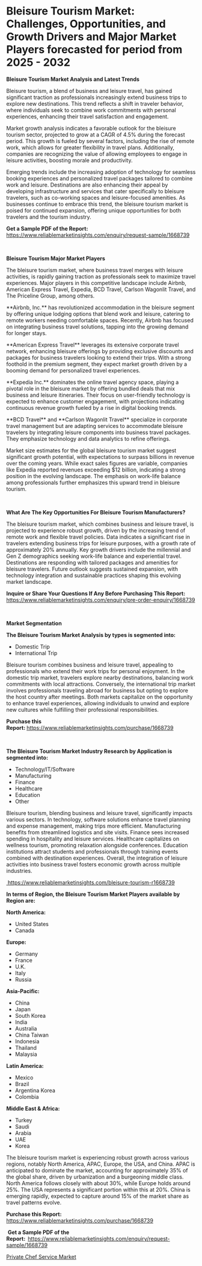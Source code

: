 <p><h1>Bleisure Tourism Market: Challenges, Opportunities, and Growth Drivers and Major Market Players forecasted for period from 2025 - 2032</h1></p><p><strong>Bleisure Tourism Market Analysis and Latest Trends</strong></p>
<p><p>Bleisure tourism, a blend of business and leisure travel, has gained significant traction as professionals increasingly extend business trips to explore new destinations. This trend reflects a shift in traveler behavior, where individuals seek to combine work commitments with personal experiences, enhancing their travel satisfaction and engagement.</p><p>Market growth analysis indicates a favorable outlook for the bleisure tourism sector, projected to grow at a CAGR of 4.5% during the forecast period. This growth is fueled by several factors, including the rise of remote work, which allows for greater flexibility in travel plans. Additionally, companies are recognizing the value of allowing employees to engage in leisure activities, boosting morale and productivity. </p><p>Emerging trends include the increasing adoption of technology for seamless booking experiences and personalized travel packages tailored to combine work and leisure. Destinations are also enhancing their appeal by developing infrastructure and services that cater specifically to bleisure travelers, such as co-working spaces and leisure-focused amenities. As businesses continue to embrace this trend, the bleisure tourism market is poised for continued expansion, offering unique opportunities for both travelers and the tourism industry.</p></p>
<p><strong>Get a Sample PDF of the Report:&nbsp;</strong> <a href="https://www.reliablemarketinsights.com/enquiry/request-sample/1668739?utm_campaign=3320&utm_medium=2&utm_source=Github&utm_content=ia&utm_term=09032025&utm_id=bleisure-tourism">https://www.reliablemarketinsights.com/enquiry/request-sample/1668739</a></p>
<p>&nbsp;</p>
<p><strong>Bleisure Tourism Major Market Players</strong></p>
<p><p>The bleisure tourism market, where business travel merges with leisure activities, is rapidly gaining traction as professionals seek to maximize travel experiences. Major players in this competitive landscape include Airbnb, American Express Travel, Expedia, BCD Travel, Carlson Wagonlit Travel, and The Priceline Group, among others.</p><p>**Airbnb, Inc.** has revolutionized accommodation in the bleisure segment by offering unique lodging options that blend work and leisure, catering to remote workers needing comfortable spaces. Recently, Airbnb has focused on integrating business travel solutions, tapping into the growing demand for longer stays.</p><p>**American Express Travel** leverages its extensive corporate travel network, enhancing bleisure offerings by providing exclusive discounts and packages for business travelers looking to extend their trips. With a strong foothold in the premium segment, they expect market growth driven by a booming demand for personalized travel experiences.</p><p>**Expedia Inc.** dominates the online travel agency space, playing a pivotal role in the bleisure market by offering bundled deals that mix business and leisure itineraries. Their focus on user-friendly technology is expected to enhance customer engagement, with projections indicating continuous revenue growth fueled by a rise in digital booking trends.</p><p>**BCD Travel** and **Carlson Wagonlit Travel** specialize in corporate travel management but are adapting services to accommodate bleisure travelers by integrating leisure components into business travel packages. They emphasize technology and data analytics to refine offerings.</p><p>Market size estimates for the global bleisure tourism market suggest significant growth potential, with expectations to surpass billions in revenue over the coming years. While exact sales figures are variable, companies like Expedia reported revenues exceeding $12 billion, indicating a strong position in the evolving landscape. The emphasis on work-life balance among professionals further emphasizes this upward trend in bleisure tourism.</p></p>
<p>&nbsp;</p>
<p><strong>What Are The Key Opportunities For Bleisure Tourism Manufacturers?</strong></p>
<p><p>The bleisure tourism market, which combines business and leisure travel, is projected to experience robust growth, driven by the increasing trend of remote work and flexible travel policies. Data indicates a significant rise in travelers extending business trips for leisure purposes, with a growth rate of approximately 20% annually. Key growth drivers include the millennial and Gen Z demographics seeking work-life balance and experiential travel. Destinations are responding with tailored packages and amenities for bleisure travelers. Future outlook suggests sustained expansion, with technology integration and sustainable practices shaping this evolving market landscape.</p></p>
<p><strong>Inquire or Share Your Questions If Any Before Purchasing This Report:</strong> <a href="https://www.reliablemarketinsights.com/enquiry/pre-order-enquiry/1668739?utm_campaign=3320&utm_medium=2&utm_source=Github&utm_content=ia&utm_term=09032025&utm_id=bleisure-tourism">https://www.reliablemarketinsights.com/enquiry/pre-order-enquiry/1668739</a></p>
<p>&nbsp;</p>
<p><strong>Market Segmentation</strong></p>
<p><strong>The Bleisure Tourism Market Analysis by types is segmented into:</strong></p>
<p><ul><li>Domestic Trip</li><li>International Trip</li></ul></p>
<p><p>Bleisure tourism combines business and leisure travel, appealing to professionals who extend their work trips for personal enjoyment. In the domestic trip market, travelers explore nearby destinations, balancing work commitments with local attractions. Conversely, the international trip market involves professionals traveling abroad for business but opting to explore the host country after meetings. Both markets capitalize on the opportunity to enhance travel experiences, allowing individuals to unwind and explore new cultures while fulfilling their professional responsibilities.</p></p>
<p><strong>Purchase this Report:&nbsp;</strong><a href="https://www.reliablemarketinsights.com/purchase/1668739?utm_campaign=3320&utm_medium=2&utm_source=Github&utm_content=ia&utm_term=09032025&utm_id=bleisure-tourism">https://www.reliablemarketinsights.com/purchase/1668739</a></p>
<p>&nbsp;</p>
<p><strong>The Bleisure Tourism Market Industry Research by Application is segmented into:</strong></p>
<p><ul><li>Technology/IT/Software</li><li>Manufacturing</li><li>Finance</li><li>Healthcare</li><li>Education</li><li>Other</li></ul></p>
<p><p>Bleisure tourism, blending business and leisure travel, significantly impacts various sectors. In technology, software solutions enhance travel planning and expense management, making trips more efficient. Manufacturing benefits from streamlined logistics and site visits. Finance sees increased spending in hospitality and leisure services. Healthcare capitalizes on wellness tourism, promoting relaxation alongside conferences. Education institutions attract students and professionals through training events combined with destination experiences. Overall, the integration of leisure activities into business travel fosters economic growth across multiple industries.</p></p>
<p><a href="https://www.reliablemarketinsights.com/bleisure-tourism-r1668739?utm_campaign=3320&utm_medium=2&utm_source=Github&utm_content=ia&utm_term=09032025&utm_id=bleisure-tourism">&nbsp;https://www.reliablemarketinsights.com/bleisure-tourism-r1668739</a></p>
<p><strong>In terms of Region, the Bleisure Tourism Market Players available by Region are:</strong></p>
<p>
    <p> <strong> North America: </strong>
        <ul>
            <li>United States</li>
            <li>Canada</li>
        </ul>
        </p> 
    <p> <strong> Europe: </strong>
        <ul>
            <li>Germany</li>
            <li>France</li>
            <li>U.K.</li>
            <li>Italy</li>
            <li>Russia</li>
        </ul>
        </p> 
    <p> <strong> Asia-Pacific: </strong>
        <ul>
            <li>China</li>
            <li>Japan</li>
            <li>South Korea</li>
            <li>India</li>
            <li>Australia</li>
            <li>China Taiwan</li>
            <li>Indonesia</li>
            <li>Thailand</li>
            <li>Malaysia</li>
        </ul>
        </p> 
    <p> <strong> Latin America: </strong>
        <ul>
            <li>Mexico</li>
            <li>Brazil</li>
            <li>Argentina Korea</li>
            <li>Colombia</li>
        </ul>
        </p> 
    <p> <strong> Middle East & Africa: </strong>
        <ul>
            <li>Turkey</li>
            <li>Saudi</li>
            <li>Arabia</li>
            <li>UAE</li>
            <li>Korea</li>
        </ul>
    </p>
    </p>
<p><p>The bleisure tourism market is experiencing robust growth across various regions, notably North America, APAC, Europe, the USA, and China. APAC is anticipated to dominate the market, accounting for approximately 35% of the global share, driven by urbanization and a burgeoning middle class. North America follows closely with about 30%, while Europe holds around 25%. The USA represents a significant portion within this at 20%. China is emerging rapidly, expected to capture around 15% of the market share as travel patterns evolve.</p></p>
<p><strong>Purchase this Report: </strong><a href="https://www.reliablemarketinsights.com/purchase/1668739?utm_campaign=3320&utm_medium=2&utm_source=Github&utm_content=ia&utm_term=09032025&utm_id=bleisure-tourism">https://www.reliablemarketinsights.com/purchase/1668739</a></p>
<p>&nbsp;<strong>Get a Sample PDF of the Report:&nbsp;&nbsp;</strong><a href="https://www.reliablemarketinsights.com/enquiry/request-sample/1668739?utm_campaign=3320&utm_medium=2&utm_source=Github&utm_content=ia&utm_term=09032025&utm_id=bleisure-tourism">https://www.reliablemarketinsights.com/enquiry/request-sample/1668739</a></p>
<p><strong></strong></p>
<p><p><a href="https://github.com/mateyappiazo/Market-Research-Report-List-1/blob/main/private-chef-service-market.md?utm_campaign=3320&utm_medium=2&utm_source=Github&utm_content=ia&utm_term=09032025&utm_id=bleisure-tourism">Private Chef Service Market</a></p></p>
